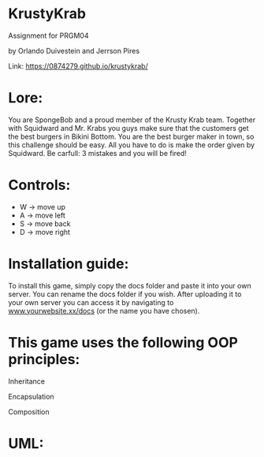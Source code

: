 # KrustyKrab
Assignment for PRGM04

by Orlando Duivestein and Jerrson Pires

Link: https://0874279.github.io/krustykrab/

# Lore:

You are SpongeBob and a proud member of the Krusty Krab team. Together with Squidward and Mr. Krabs you guys make sure that the customers get the best burgers in Bikini Bottom. You are the best burger maker in town, so this challenge should be easy. All you have to do is make the order given by Squidward. Be carfull: 3 mistakes and you will be fired!

# Controls:
-   W -> move up
-   A -> move left
-   S -> move back
-   D -> move right

# Installation guide:

To install this game, simply copy the docs folder and paste it into your own server. You can rename the docs folder if you wish. After uploading it to your own server you can access it by navigating to www.yourwebsite.xx/docs (or the name you have chosen).

# This game uses the following OOP principles:

Inheritance

Encapsulation

Composition

# UML: